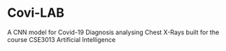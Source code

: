 # Covi-LAB
A CNN model for Covid-19 Diagnosis analysing Chest X-Rays built for the course CSE3013 Artificial Intelligence
